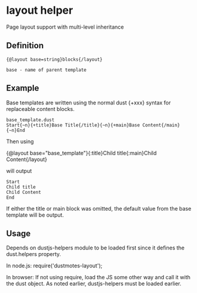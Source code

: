 # layout helper 

Page layout support with multi-level inheritance

## Definition

```
{@layout base=string}blocks{/layout}

base - name of parent template
```

## Example

Base templates are written using the normal dust {+xxx} syntax for replaceable content blocks.

```
base_template.dust
Start{~n}{+title}Base Title{/title}{~n}{+main}Base Content{/main}{~n}End
```
Then using

{@layout base="base_template"}{:title}Child title{:main}Child Content{/layout}

will output

```
Start
Child title
Child Content
End
```

If either the title or main block was omitted, the default value from the
base template will be output.

## Usage
Depends on dustjs-helpers module to be loaded first since it defines
the dust.helpers property.

In node.js:
require('dustmotes-layout');

In browser:
If not using require, load the JS some other way and call it with the dust object. As noted earlier,
dustjs-helpers must be loaded earlier.

